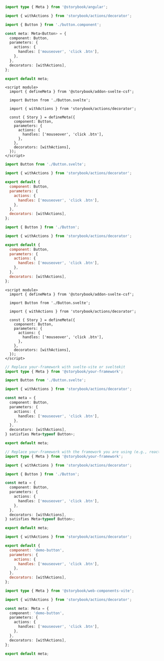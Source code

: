 ```ts filename="Button.stories.ts" renderer="angular" language="ts"
import type { Meta } from '@storybook/angular';

import { withActions } from 'storybook/actions/decorator';

import { Button } from './button.component';

const meta: Meta<Button> = {
  component: Button,
  parameters: {
    actions: {
      handles: ['mouseover', 'click .btn'],
    },
  },
  decorators: [withActions],
};

export default meta;
```

```svelte filename="Button.stories.svelte" renderer="svelte" language="js" tabTitle="Svelte CSF"
<script module>
  import { defineMeta } from '@storybook/addon-svelte-csf';

  import Button from './Button.svelte';

  import { withActions } from 'storybook/actions/decorator';

  const { Story } = defineMeta({
    component: Button,
    parameters: {
      actions: {
        handles: ['mouseover', 'click .btn'],
      },
    },
    decorators: [withActions],
  });
</script>
```

```js filename="Button.stories.js" renderer="svelte" language="js" tabTitle="CSF"
import Button from './Button.svelte';

import { withActions } from 'storybook/actions/decorator';

export default {
  component: Button,
  parameters: {
    actions: {
      handles: ['mouseover', 'click .btn'],
    },
  },
  decorators: [withActions],
};
```

```js filename="Button.stories.js|jsx" renderer="common" language="js"
import { Button } from './Button';

import { withActions } from 'storybook/actions/decorator';

export default {
  component: Button,
  parameters: {
    actions: {
      handles: ['mouseover', 'click .btn'],
    },
  },
  decorators: [withActions],
};
```

```svelte filename="Button.stories.svelte" renderer="svelte" language="ts" tabTitle="Svelte CSF"
<script module>
  import { defineMeta } from '@storybook/addon-svelte-csf';

  import Button from './Button.svelte';

  import { withActions } from 'storybook/actions/decorator';

  const { Story } = defineMeta({
    component: Button,
    parameters: {
      actions: {
        handles: ['mouseover', 'click .btn'],
      },
    },
    decorators: [withActions],
  });
</script>
```

```ts filename="Button.stories.ts" renderer="svelte" language="ts" tabTitle="CSF"
// Replace your-framework with svelte-vite or sveltekit
import type { Meta } from '@storybook/your-framework';

import Button from './Button.svelte';

import { withActions } from 'storybook/actions/decorator';

const meta = {
  component: Button,
  parameters: {
    actions: {
      handles: ['mouseover', 'click .btn'],
    },
  },
  decorators: [withActions],
} satisfies Meta<typeof Button>;

export default meta;
```

```ts filename="Button.stories.ts" renderer="common" language="ts"
// Replace your-framework with the framework you are using (e.g., react-vite, vue3-vite, angular, etc.)
import type { Meta } from '@storybook/your-framework';

import { withActions } from 'storybook/actions/decorator';

import { Button } from './Button';

const meta = {
  component: Button,
  parameters: {
    actions: {
      handles: ['mouseover', 'click .btn'],
    },
  },
  decorators: [withActions],
} satisfies Meta<typeof Button>;

export default meta;
```

```js filename="Button.stories.js" renderer="web-components" language="js"
import { withActions } from 'storybook/actions/decorator';

export default {
  component: 'demo-button',
  parameters: {
    actions: {
      handles: ['mouseover', 'click .btn'],
    },
  },
  decorators: [withActions],
};
```

```ts filename="Button.stories.ts" renderer="web-components" language="ts"
import type { Meta } from '@storybook/web-components-vite';

import { withActions } from 'storybook/actions/decorator';

const meta: Meta = {
  component: 'demo-button',
  parameters: {
    actions: {
      handles: ['mouseover', 'click .btn'],
    },
  },
  decorators: [withActions],
};

export default meta;
```
